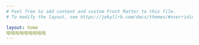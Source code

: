 ```yaml
---
# Feel free to add content and custom Front Matter to this file.
# To modify the layout, see https://jekyllrb.com/docs/themes/#overriding-theme-defaults

layout: home
哈哈哈哈哈哈哈哈哈
---
```

